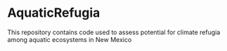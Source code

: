 # AquaticRefugia
This repository contains code used to assess potential for climate refugia among aquatic ecosystems in New Mexico
